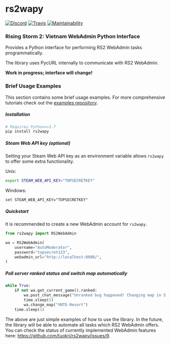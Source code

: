 # rs2wapy
[![Discord](https://img.shields.io/discord/684326231210328074?label=Discord)](https://discord.gg/6tgWHpM)
[![Travis](https://travis-ci.com/tuokri/rs2wapy.svg?branch=master)](https://travis-ci.com/github/tuokri/rs2wapy)
[![Maintainability](https://api.codeclimate.com/v1/badges/9d561a84b14c8c3486f6/maintainability)](https://codeclimate.com/github/tuokri/rs2wapy/maintainability)

### Rising Storm 2: Vietnam WebAdmin Python Interface
Provides a Python interface for performing RS2 WebAdmin
tasks programmatically.

The library uses PycURL internally to communicate with RS2 WebAdmin.

**Work in progress; interface will change!**


### Brief Usage Examples
This section contains some brief usage examples.
For more comprehensive tutorials check out the
[examples repository](https://github.com/tuokri/rs2wapy-examples).

##### Installation
```bash
# Requires Python=>3.7
pip install rs2wapy
```

##### Steam Web API key (optional)
Setting your Steam Web API key as an environment variable
allows `rs2wapy` to offer some extra functionality.

Unix:
```bash
export STEAM_WEB_API_KEY="TOPSECRETKEY"
```

Windows:
```Batchfile
set STEAM_WEB_API_KEY="TOPSECRETKEY"
```

##### Quickstart
It is recommended to create a new WebAdmin account for
`rs2wapy`.
```python
from rs2wapy import RS2WebAdmin

wa = RS2WebAdmin(
    username="AutoModerator",
    password="topsecret123",
    webadmin_url="http://localhost:8080/",
)
```

##### Poll server ranked status and switch map automatically
```python
while True:
    if not wa.get_current_game().ranked:
        wa.post_chat_message("Unranked bug happened! Changing map in 5 seconds!")
        time.sleep(5)
        wa.change_map("VNTE-Resort")
    time.sleep(1)
```

The above are just simple examples of how to use the library. In the future,
the library will be able to automate all tasks which RS2 WebAdmin offers.
You can check the status of currently implemented WebAdmin features here:
https://github.com/tuokri/rs2wapy/issues/9.
